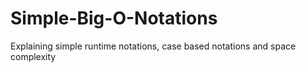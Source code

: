 # Simple-Big-O-Notations
Explaining simple runtime notations, case based notations and space complexity
